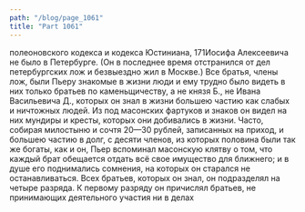 ```yaml
---
path: "/blog/page_1061"
title: "Part 1061"
---
```


полеоновского кодекса и кодекса Юстиниана,
171Иосифа Алексеевича не было в Петербурге. (Он в последнее время отстранился от дел петербургских лож и безвыездно жил в Москве.) Все братья, члены лож, были Пьеру знакомые в жизни люди и ему трудно было видеть в них только братьев по каменьщичеству, а не князя Б., не Ивана Васильевича Д., которых он знал в жизни большею частию как слабых и ничтожных людей. Из под масонских фартуков и знаков он видел на них мундиры и кресты, которых они добивались в жизни. Часто, собирая милостыню и сочтя 20—30 рублей, записанных на приход, и большею частию в долг, с десяти членов, из которых половина были так же богаты, как и он, Пьер вспоминал масонскую клятву о том, что каждый брат обещается отдать всё свое имущество для ближнего; и в душе его поднимались сомнения, на которых он старался не останавливаться.
Всех братьев, которых он знал, он подразделял на четыре разряда. К первому разряду он причислял братьев, не принимающих деятельного участия ни в делах 
